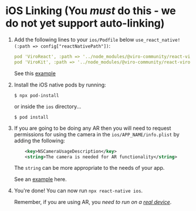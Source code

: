# iOS Linking (You **_must_** do this - we do not yet support auto-linking)

1. Add the following lines to your `ios/Podfile` below `use_react_native!(:path => config["reactNativePath"])`:

   ```yaml
   pod 'ViroReact', :path => '../node_modules/@viro-community/react-viro/ios'
   pod 'ViroKit', :path => '../node_modules/@viro-community/react-viro/ios/dist/ViroRenderer/'
   ```

   See this [example](https://github.com/ViroCommunity/starter-kit/blob/master/ios/Podfile)

2. Install the iOS native pods by running:

   ```console
   $ npx pod-install
   ```

   or inside the `ios` directory...

   ```console
   $ pod install
   ```

3. If you are going to be doing any AR then you will need to request permissions for using the camera in the `ios/APP_NAME/info.plist` by adding the following:

   ```xml
       <key>NSCameraUsageDescription</key>
       <string>The camera is needed for AR functionality</string>
   ```

   The `string` can be more appropriate to the needs of your app.

   See an [example](https://github.com/ViroCommunity/starter-kit/blob/master/ios/myviroapp/Info.plist#L40) here.

4. You're done! You can now run `npx react-native ios`.

   Remember, if you are using AR, you _need to run on a [real device](https://reactnative.dev/docs/running-on-device)_.
